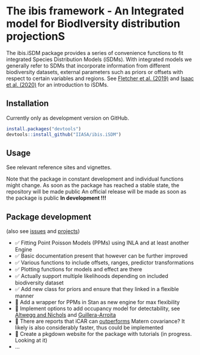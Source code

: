 
<!-- README.md is generated from README.Rmd. Please use this file for any edits-->

# The ibis framework - An **I**ntegrated model for **B**iod**I**versity distribution projection**S**

<!-- <a href='https://github.com/iiasa/rN2000'><img src="man/figures/logo.png" align="right"height=140/></a> --->
<!-- https://shields.io/  For Badges later -->

The ibis.iSDM package provides a series of convenience functions to fit
integrated Species Distribution Models (iSDMs). With integrated models
we generally refer to SDMs that incorporate information from different
biodiversity datasets, external parameters such as priors or offsets
with respect to certain variables and regions. See [Fletcher et
al. (2019)](https://onlinelibrary.wiley.com/doi/abs/10.1002/ecy.2710)
and [Isaac et
al. (2020)](https://linkinghub.elsevier.com/retrieve/pii/S0169534719302551)
for an introduction to iSDMs.

## Installation

Currently only as development version on GitHub.

``` r
install.packages("devtools")
devtools::install_github("IIASA/ibis.iSDM")
```

## Usage

See relevant reference sites and vignettes.

Note that the package in constant development and individual functions
might change. As soon as the package has reached a stable state, the
repository will be made public An official release will be made as soon
as the package is public **In development !!!**

## Package development

(also see [issues](https://github.com/iiasa/ibis.iSDM/issues) and
[projects](https://github.com/iiasa/ibis.iSDM/projects))

-   ✅ Fitting Point Poisson Models (PPMs) using INLA and at least
    another Engine
-   ✅ Basic documentation present that however can be further improved
-   ✅ Various functions to include offsets, ranges, predictor
    transformations
-   ✅ Plotting functions for models and effect are there
-   ✅ Actually support multiple likelihoods depending on included
    biodiversity dataset
-   ✅ Add new class for priors and ensure that they linked in a flexible
    manner
-   🚧 Add a wrapper for PPMs in Stan as new engine for max flexibility
-   🚧 Implement options to add occupancy model for detectability, see
    [Altwegg and
    Nichols](https://onlinelibrary.wiley.com/doi/abs/10.1111/2041-210X.13090)
    and [Guillera-Arroita](http://doi.wiley.com/10.1111/ecog.02445)
-   🚧 There are reports that iCAR can
    [outperforms](https://arxiv.org/pdf/1204.6087v1.pdf) Matern
    covariance? It likely is also considerably faster, thus could be
    implemented
-   🚧 Create a pkgdown website for the package with tutorials (in
    progress. Looking at it)
-   …

<!-- get_contributors(org = "IIASA", repo = "ibis.iSDM") -->
